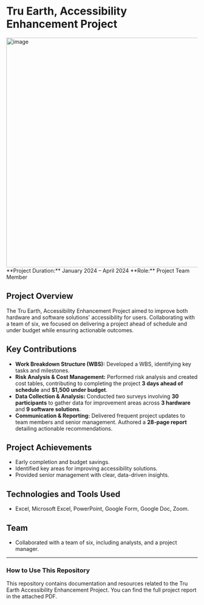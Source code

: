 # Tru Earth, Accessibility Enhancement Project
<img width="605" alt="image" src="https://github.com/user-attachments/assets/0c8678ea-4843-4687-8cab-6e03df3ad044">
**Project Duration:** January 2024 – April 2024  
**Role:** Project Team Member

## Project Overview
The Tru Earth, Accessibility Enhancement Project aimed to improve both hardware and software solutions' accessibility for users. Collaborating with a team of six, we focused on delivering a project ahead of schedule and under budget while ensuring actionable outcomes.

## Key Contributions
- **Work Breakdown Structure (WBS):** Developed a WBS, identifying key tasks and milestones.
- **Risk Analysis & Cost Management:** Performed risk analysis and created cost tables, contributing to completing the project **3 days ahead of schedule** and **$1,500 under budget**.
- **Data Collection & Analysis:** Conducted two surveys involving **30 participants** to gather data for improvement areas across **3 hardware** and **9 software solutions**.
- **Communication & Reporting:** Delivered frequent project updates to team members and senior management. Authored a **28-page report** detailing actionable recommendations.

## Project Achievements
- Early completion and budget savings.
- Identified key areas for improving accessibility solutions.
- Provided senior management with clear, data-driven insights.

## Technologies and Tools Used
- Excel, Microsoft Excel, PowerPoint, Google Form, Google Doc, Zoom.

## Team
- Collaborated with a team of six, including analysts, and a project manager.

---

### How to Use This Repository
This repository contains documentation and resources related to the Tru Earth Accessibility Enhancement Project. You can find the full project report in the attached PDF.


